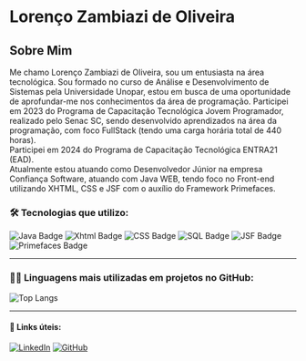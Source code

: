 # Lorenço Zambiazi de Oliveira

## Sobre Mim

Me chamo Lorenço Zambiazi de Oliveira, sou um entusiasta na área tecnológica. Sou formado no curso de Análise e Desenvolvimento de Sistemas pela Universidade Unopar, estou em busca de uma oportunidade de aprofundar-me nos conhecimentos da área de programação. Participei em 2023 do Programa de Capacitação Tecnológica Jovem Programador, realizado pelo Senac SC, sendo desenvolvido aprendizados na área da programação, com foco FullStack (tendo uma carga horária total de 440 horas).  
Participei em 2024 do Programa de Capacitação Tecnológica ENTRA21 (EAD).  
Atualmente estou atuando como Desenvolvedor Júnior na empresa Confiança Software, atuando com Java WEB, tendo foco no Front-end utilizando XHTML, CSS e JSF com o auxílio do Framework Primefaces.

### 🛠️ Tecnologias que utilizo:

![Java Badge](https://img.shields.io/badge/-Java-red)
![Xhtml Badge](https://img.shields.io/badge/-XHTML-blue)
![CSS Badge](https://img.shields.io/badge/-CSS-yellow)
![SQL Badge](https://img.shields.io/badge/-SQL-gray)
![JSF Badge](https://img.shields.io/badge/-JSF-darkgreen)
![Primefaces Badge](https://img.shields.io/badge/-Primefaces-darkblue)


---

### 👨‍💻 Linguagens mais utilizadas em projetos no GitHub:
![Top Langs](https://github-readme-stats-git-masterrstaa-rickstaa.vercel.app/api/top-langs/?username=lorxr&layout=compact&bg_color=000&border_color=30A3DC&title_color=E94D5F&text_color=FFF)


---

#### 🔗 Links úteis:
[![LinkedIn](https://img.shields.io/badge/LinkedIn-0077B5?style=for-the-badge&logo=linkedin&logoColor=white)](https://www.linkedin.com/in/lorenco-zambiazi-de-oliveira-234308200/)
[![GitHub](https://img.shields.io/badge/GitHub-100000?style=for-the-badge&logo=github&logoColor=white)](https://github.com/lorxr)


